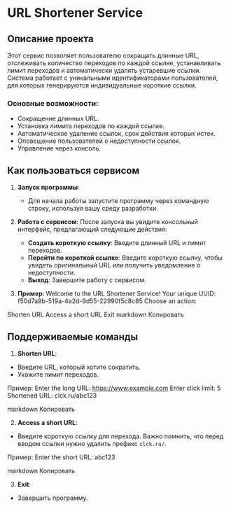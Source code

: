# URL Shortener Service

## Описание проекта

Этот сервис позволяет пользователю сокращать длинные URL, отслеживать количество переходов по каждой ссылке, устанавливать лимит переходов и автоматически удалять устаревшие ссылки. Система работает с уникальными идентификаторами пользователей, для которых генерируются индивидуальные короткие ссылки.

### Основные возможности:
- Сокращение длинных URL.
- Установка лимита переходов по каждой ссылке.
- Автоматическое удаление ссылок, срок действия которых истек.
- Оповещение пользователей о недоступности ссылок.
- Управление через консоль.

## Как пользоваться сервисом

1. **Запуск программы**:
   - Для начала работы запустите программу через командную строку, используя вашу среду разработки.
   
2. **Работа с сервисом**:
   После запуска вы увидите консольный интерфейс, предлагающий следующие действия:
   - **Создать короткую ссылку**: Введите длинный URL и лимит переходов.
   - **Перейти по короткой ссылке**: Введите короткую ссылку, чтобы увидеть оригинальный URL или получить уведомление о недоступности.
   - **Выход**: Завершите работу с сервисом.

3. **Пример**:
Welcome to the URL Shortener Service! Your unique UUID: f50d7a9b-519a-4a2d-9d55-22990f5c8c85 Choose an action:

Shorten URL
Access a short URL
Exit
markdown
Копировать

## Поддерживаемые команды

1. **Shorten URL**:
- Введите URL, который хотите сократить.
- Укажите лимит переходов.

Пример:
Enter the long URL: https://www.example.com Enter click limit: 5 Shortened URL: clck.ru/abc123

markdown
Копировать

2. **Access a short URL**:
- Введите короткую ссылку для перехода. Важно помнить, что перед вводом ссылки нужно удалить префикс `clck.ru/`.

Пример:
Enter the short URL: abc123

markdown
Копировать

3. **Exit**:
- Завершить программу.